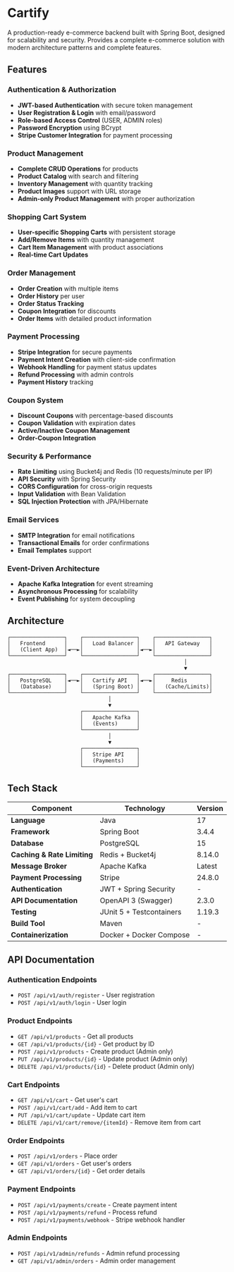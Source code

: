 # Cartify

A production-ready e-commerce backend built with Spring Boot, designed for scalability and security. Provides a complete e-commerce solution with modern architecture patterns and complete features.

## Features

### Authentication & Authorization

- **JWT-based Authentication** with secure token management
- **User Registration & Login** with email/password
- **Role-based Access Control** (USER, ADMIN roles)
- **Password Encryption** using BCrypt
- **Stripe Customer Integration** for payment processing

### Product Management

- **Complete CRUD Operations** for products
- **Product Catalog** with search and filtering
- **Inventory Management** with quantity tracking
- **Product Images** support with URL storage
- **Admin-only Product Management** with proper authorization

### Shopping Cart System

- **User-specific Shopping Carts** with persistent storage
- **Add/Remove Items** with quantity management
- **Cart Item Management** with product associations
- **Real-time Cart Updates**

### Order Management

- **Order Creation** with multiple items
- **Order History** per user
- **Order Status Tracking**
- **Coupon Integration** for discounts
- **Order Items** with detailed product information

### Payment Processing

- **Stripe Integration** for secure payments
- **Payment Intent Creation** with client-side confirmation
- **Webhook Handling** for payment status updates
- **Refund Processing** with admin controls
- **Payment History** tracking

### Coupon System

- **Discount Coupons** with percentage-based discounts
- **Coupon Validation** with expiration dates
- **Active/Inactive Coupon Management**
- **Order-Coupon Integration**

### Security & Performance

- **Rate Limiting** using Bucket4j and Redis (10 requests/minute per IP)
- **API Security** with Spring Security
- **CORS Configuration** for cross-origin requests
- **Input Validation** with Bean Validation
- **SQL Injection Protection** with JPA/Hibernate

### Email Services

- **SMTP Integration** for email notifications
- **Transactional Emails** for order confirmations
- **Email Templates** support

### Event-Driven Architecture

- **Apache Kafka Integration** for event streaming
- **Asynchronous Processing** for scalability
- **Event Publishing** for system decoupling

## Architecture

```
┌─────────────────┐    ┌─────────────────┐    ┌─────────────────┐
│   Frontend      │    │   Load Balancer │    │   API Gateway   │
│   (Client App)  │◄──►│                 │◄──►│                 │
└─────────────────┘    └─────────────────┘    └─────────────────┘
                                                        │
                                                        ▼
┌─────────────────┐    ┌─────────────────┐    ┌─────────────────┐
│   PostgreSQL    │◄──►│   Cartify API   │◄──►│     Redis       │
│   (Database)    │    │   (Spring Boot) │    │   (Cache/Limits)│
└─────────────────┘    └─────────────────┘    └─────────────────┘
                                │
                                ▼
                       ┌─────────────────┐
                       │   Apache Kafka  │
                       │   (Events)      │
                       └─────────────────┘
                                │
                                ▼
                       ┌─────────────────┐
                       │   Stripe API    │
                       │   (Payments)    │
                       └─────────────────┘
```

## Tech Stack

| Component                   | Technology               | Version |
| --------------------------- | ------------------------ | ------- |
| **Language**                | Java                     | 17      |
| **Framework**               | Spring Boot              | 3.4.4   |
| **Database**                | PostgreSQL               | 15      |
| **Caching & Rate Limiting** | Redis + Bucket4j         | 8.14.0  |
| **Message Broker**          | Apache Kafka             | Latest  |
| **Payment Processing**      | Stripe                   | 24.8.0  |
| **Authentication**          | JWT + Spring Security    | -       |
| **API Documentation**       | OpenAPI 3 (Swagger)      | 2.3.0   |
| **Testing**                 | JUnit 5 + Testcontainers | 1.19.3  |
| **Build Tool**              | Maven                    | -       |
| **Containerization**        | Docker + Docker Compose  | -       |

## API Documentation

### Authentication Endpoints

- `POST /api/v1/auth/register` - User registration
- `POST /api/v1/auth/login` - User login

### Product Endpoints

- `GET /api/v1/products` - Get all products
- `GET /api/v1/products/{id}` - Get product by ID
- `POST /api/v1/products` - Create product (Admin only)
- `PUT /api/v1/products/{id}` - Update product (Admin only)
- `DELETE /api/v1/products/{id}` - Delete product (Admin only)

### Cart Endpoints

- `GET /api/v1/cart` - Get user's cart
- `POST /api/v1/cart/add` - Add item to cart
- `PUT /api/v1/cart/update` - Update cart item
- `DELETE /api/v1/cart/remove/{itemId}` - Remove item from cart

### Order Endpoints

- `POST /api/v1/orders` - Place order
- `GET /api/v1/orders` - Get user's orders
- `GET /api/v1/orders/{id}` - Get order details

### Payment Endpoints

- `POST /api/v1/payments/create` - Create payment intent
- `POST /api/v1/payments/refund` - Process refund
- `POST /api/v1/payments/webhook` - Stripe webhook handler

### Admin Endpoints

- `POST /api/v1/admin/refunds` - Admin refund processing
- `GET /api/v1/admin/orders` - Admin order management
